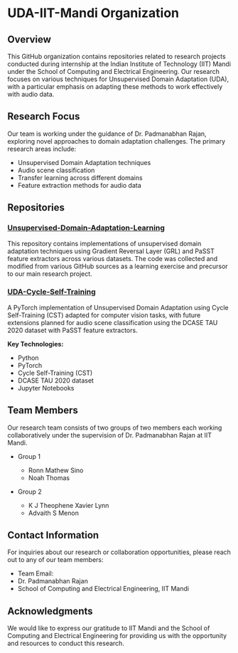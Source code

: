 # UDA-IIT-Mandi Organization

## Overview

This GitHub organization contains repositories related to research projects conducted during internship at the Indian Institute of Technology (IIT) Mandi under the School of Computing and Electrical Engineering. Our research focuses on various techniques for Unsupervised Domain Adaptation (UDA), with a particular emphasis on adapting these methods to work effectively with audio data.

## Research Focus

Our team is working under the guidance of Dr. Padmanabhan Rajan, exploring novel approaches to domain adaptation challenges. The primary research areas include:

- Unsupervised Domain Adaptation techniques
- Audio scene classification
- Transfer learning across different domains
- Feature extraction methods for audio data

## Repositories

### [Unsupervised-Domain-Adaptation-Learning](https://github.com/UDA-IIT-Mandi/Unsupervised-Domain-Adaptation-Learning)

This repository contains implementations of unsupervised domain adaptation techniques using Gradient Reversal Layer (GRL) and PaSST feature extractors across various datasets. The code was collected and modified from various GitHub sources as a learning exercise and precursor to our main research project.


### [UDA-Cycle-Self-Training](https://github.com/UDA-IIT-Mandi/UDA-Cycle-Self-Training)

A PyTorch implementation of Unsupervised Domain Adaptation using Cycle Self-Training (CST) adapted for computer vision tasks, with future extensions planned for audio scene classification using the DCASE TAU 2020 dataset with PaSST feature extractors.

**Key Technologies:**
- Python
- PyTorch
- Cycle Self-Training (CST)
- DCASE TAU 2020 dataset
- Jupyter Notebooks

## Team Members

Our research team consists of two groups of two members each working collaboratively under the supervision of Dr. Padmanabhan Rajan at IIT Mandi. 
- Group 1
  - Ronn Mathew Sino
  - Noah Thomas
 
- Group 2
  - K J Theophene Xavier Lynn
  - Advaith S Menon

## Contact Information

For inquiries about our research or collaboration opportunities, please reach out to any of our team members:

- Team Email: 
- Dr. Padmanabhan Rajan
- School of Computing and Electrical Engineering, IIT Mandi

## Acknowledgments

We would like to express our gratitude to IIT Mandi and the School of Computing and Electrical Engineering for providing us with the opportunity and resources to conduct this research.
